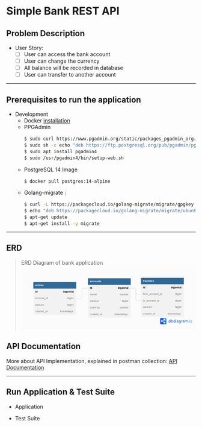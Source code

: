 # Simple Bank REST API

## Problem Description

* User Story:
  * [ ] User can access the bank account 
  * [ ] User can change the currency
  * [ ] All balance will be recorded in database
  * [ ] User can transfer to another account
---

## Prerequisites to run the application

* Development
  * Docker [installation]([stackoverflow.com/questions/37405528/ddg#38909715](https://docs.docker.com/desktop/release-notes/))
  * PPGAdmin
    ```bash
    $ sudo curl https://www.pgadmin.org/static/packages_pgadmin_org.pub | sudo apt-key add
    $ sudo sh -c echo "deb https://ftp.postgresql.org/pub/pgadmin/pgadmin4/apt/$(lsb_release -cs) pgadmin4 main" > /etc/apt/sources.list.d/pgadmin4.list && apt update
    $ sudo apt install pgadmin4
    $ sudo /usr/pgadmin4/bin/setup-web.sh
    ```
  * PostgreSQL 14 Image
    ```bash
    $ docker pull postgres:14-alpine
    ```
  * Golang-migrate :
    ```bash
    $ curl -L https://packagecloud.io/golang-migrate/migrate/gpgkey | apt-key add -
    $ echo "deb https://packagecloud.io/golang-migrate/migrate/ubuntu/ focal main" > /etc/apt/sources.list.d/migrate.list
    $ apt-get update
    $ apt-get install -y migrate
    ```
---
## ERD
> ERD Diagram of bank application
![Merge Sort Example](/images/bank.png "ERD")
## API Documentation
More about API Implementation, explained in postman collection:
[API Documentation](https://documenter.getpostman.com/view/8882188/TzzBourT)

---

## Run Application & Test Suite

* Application


* Test Suite

